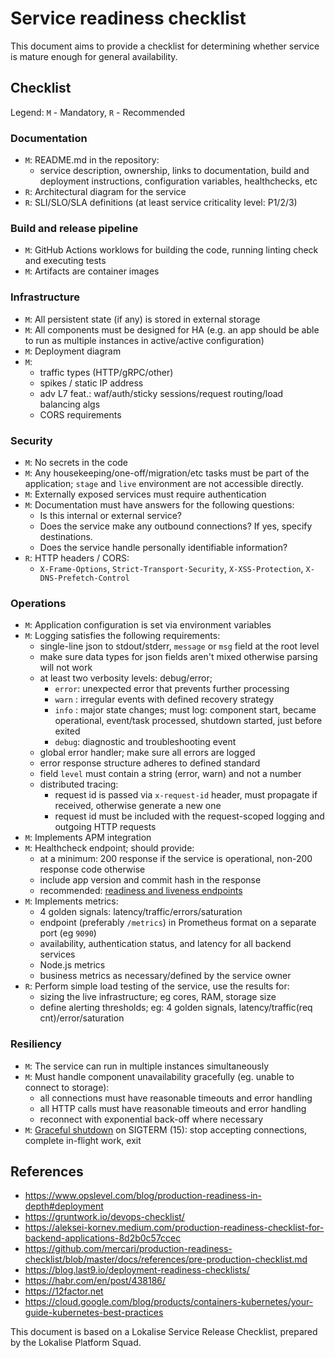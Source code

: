 # Service readiness checklist

This document aims to provide a checklist for determining whether service is mature enough for general availability.

## Checklist

Legend: `M` - Mandatory, `R` - Recommended

### Documentation

- `M`: README.md in the repository:
  - service description, ownership, links to documentation,
    build and deployment instructions, configuration variables, healthchecks, etc
- `R`: Architectural diagram for the service
- `R`: SLI/SLO/SLA definitions (at least service criticality level: P1/2/3)

### Build and release pipeline

- `M`: GitHub Actions worklows for building the code, running linting check and executing tests
- `M`: Artifacts are container images

### Infrastructure

- `M`: All persistent state (if any) is stored in external storage
- `M`: All components must be designed for HA (e.g. an app should be able to run as
  multiple instances in active/active configuration)
- `M`: Deployment diagram
- `M`:
  - traffic types (HTTP/gRPC/other)
  - spikes / static IP address
  - adv L7 feat.: waf/auth/sticky sessions/request routing/load balancing algs
  - CORS requirements

### Security

- `M`: No secrets in the code
- `M`: Any housekeeping/one-off/migration/etc tasks must be part of the
  application; `stage` and `live` environment are not accessible directly.
- `M`: Externally exposed services must require authentication
- `M`: Documentation must have answers for the following questions:
  - Is this internal or external service?
  - Does the service make any outbound connections? If yes, specify destinations.
  - Does the service handle personally identifiable information?
- `R`: HTTP headers / CORS:
  - `X-Frame-Options`, `Strict-Transport-Security`, `X-XSS-Protection`,
    `X-DNS-Prefetch-Control`

### Operations

- `M`: Application configuration is set via environment variables
- `M`: Logging satisfies the following requirements:
  - single-line json to stdout/stderr, `message` or `msg` field at the root level
  - make sure data types for json fields aren't mixed otherwise parsing will not work
  - at least two verbosity levels: debug/error;
    - `error`: unexpected error that prevents further processing
    - `warn` : irregular events with defined recovery strategy
    - `info` : major state changes; must log: component start, became operational,
      event/task processed, shutdown started, just before exited
    - `debug`: diagnostic and troubleshooting event
  - global error handler; make sure all errors are logged
  - error response structure adheres to defined standard
  - field `level` must contain a string (error, warn) and not a number
  - distributed tracing:
    - request id is passed via `x-request-id` header, must propagate if received, otherwise generate a new one
    - request id must be included with the request-scoped logging and outgoing HTTP requests
- `M`: Implements APM integration
- `M`: Healthcheck endpoint; should provide:
  - at a minimum: 200 response if the service is operational, non-200 response code otherwise
  - include app version and commit hash in the response
  - recommended: [readiness and liveness endpoints]
- `M`: Implements metrics:
  - 4 golden signals: latency/traffic/errors/saturation
  - endpoint (preferably `/metrics`) in Prometheus format on a separate port (eg `9090`)
  - availability, authentication status, and latency for all backend services
  - Node.js metrics
  - business metrics as necessary/defined by the service owner
- `R`: Perform simple load testing of the service, use the results for:
  - sizing the live infrastructure; eg cores, RAM, storage size
  - define alerting thresholds; eg: 4 golden signals, latency/traffic(req cnt)/error/saturation

### Resiliency

- `M`: The service can run in multiple instances simultaneously
- `M`: Must handle component unavailability gracefully (eg. unable to connect to storage):
  - all connections must have reasonable timeouts and error handling
  - all HTTP calls must have reasonable timeouts and error handling
  - reconnect with exponential back-off where necessary
- `M`: [Graceful shutdown] on SIGTERM (15): stop accepting connections, complete in-flight work, exit

## References

- https://www.opslevel.com/blog/production-readiness-in-depth#deployment
- https://gruntwork.io/devops-checklist/
- https://aleksei-kornev.medium.com/production-readiness-checklist-for-backend-applications-8d2b0c57ccec
- https://github.com/mercari/production-readiness-checklist/blob/master/docs/references/pre-production-checklist.md
- https://blog.last9.io/deployment-readiness-checklists/
- https://habr.com/en/post/438186/
- https://12factor.net
- https://cloud.google.com/blog/products/containers-kubernetes/your-guide-kubernetes-best-practices

[readiness and liveness endpoints]: https://cloud.google.com/blog/products/containers-kubernetes/kubernetes-best-practices-setting-up-health-checks-with-readiness-and-liveness-probes
[Graceful shutdown]: https://cloud.google.com/blog/products/containers-kubernetes/kubernetes-best-practices-terminating-with-grace

This document is based on a Lokalise Service Release Checklist, prepared by the Lokalise Platform Squad.
